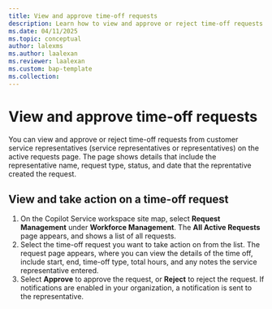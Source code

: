 ```yaml
---
title: View and approve time-off requests
description: Learn how to view and approve or reject time-off requests in your organization.
ms.date: 04/11/2025
ms.topic: conceptual
author: lalexms
ms.author: laalexan
ms.reviewer: laalexan
ms.custom: bap-template
ms.collection:
---
```


# View and approve time-off requests

You can view and approve or reject time-off requests from customer service representatives (service representatives or representatives) on the active requests page. The page shows details that include the representative name, request type, status, and date that the reprentative created the request.

## View and take action on a time-off request

1. On the Copilot Service workspace site map, select **Request Management** under **Workforce Management**. The **All Active Requests** page appears, and shows a list of all requests.
1. Select the time-off request you want to take action on from the list. The request page appears, where you can view the details of the time off, include start, end, time-off type, total hours, and any notes the service representative entered.
1. Select **Approve** to approve the request, or **Reject** to reject the request. If notifications are enabled in your organization, a notification is sent to the representative.

